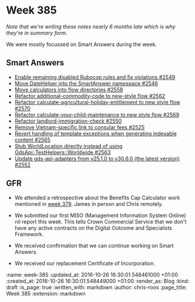 Week 385
========

_Note that we're writing these notes nearly 6 months late which is why they're in summary form._

We were mostly focussed on Smart Answers during the week.

## Smart Answers

* [Enable remaining disabled Rubocop rules and fix violations #2549](https://github.com/alphagov/smart-answers/pull/2549)
* [Move DateHelper into the SmartAnswer namespace #2546](https://github.com/alphagov/smart-answers/pull/2546)
* [Move calculators into flow directories #2558](https://github.com/alphagov/smart-answers/pull/2558)
* [Refactor additional-commodity-code to new-style flow #2562](https://github.com/alphagov/smart-answers/pull/2562)
* [Refactor calculate-agricultural-holiday-entitlement to new style flow #2570](https://github.com/alphagov/smart-answers/pull/2570)
* [Refactor calculate-your-child-maintenance to new style flow #2569](https://github.com/alphagov/smart-answers/pull/2569)
* [Refactor landlord-immigration-check #2550](https://github.com/alphagov/smart-answers/pull/2550)
* [Remove Vietnam-specific link to consular fees #2525](https://github.com/alphagov/smart-answers/pull/2525)
* [Revert handling of template exceptions when generating indexable content #2565](https://github.com/alphagov/smart-answers/pull/2565)
* [Stub WorldLocation directly instead of using GdsApi::TestHelpers::Worldwide #2563](https://github.com/alphagov/smart-answers/pull/2563)
* [Update gds-api-adapters from v25.1.0 to v30.6.0 (the latest version) #2552](https://github.com/alphagov/smart-answers/pull/2552)

## GFR

* We attended a retrospective about the Benefits Cap Calculator work mentioned in [week 379][week-379]. James in person and Chris remotely.

* We submitted our first MISO (Management Information System Online) nil report this week. This tells Crown Commercial Service that we don't have any active contracts on the Digital Outcome and Specialists Framework.

* We received confirmation that we can continue working on Smart Answers.

* We received our replacement Certificate of Incorporation.

[week-379]: /week-379#changes-to-benefit-cap-calculator

:name: week-385
:updated_at: 2016-10-26 16:30:01.548461000 +01:00
:created_at: 2016-10-26 16:30:01.548449000 +01:00
:render_as: Blog
:kind: draft
:is_page: true
:written_with: markdown
:author: chris-roos
:page_title: Week 385
:extension: markdown

